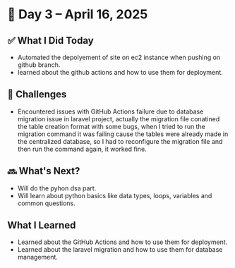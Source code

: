 # 📅 Day 3 – April 16, 2025

## ✅ What I Did Today
- Automated the depolyement of site on ec2 instance when pushing on github branch.
- learned about the github actions and how to use them for deployment.

## 🤔 Challenges
- Encountered issues with GitHub Actions failure due to database migration issue in laravel project, actually    the migration file conatined the table creation format with some bugs, when I tried to run the migration command it was failing cause the tables were already made in the centralized database, so I had to reconfigure the migration file and then run the command again, it worked fine.

## 🔜 What's Next?
- Will do the pyhon dsa part.
- Will learn about python basics like data types, loops, variables and common questions.

## What I Learned
- Learned about the GitHub Actions and how to use them for deployment.
- Learned about the laravel migration and how to use them for database management.